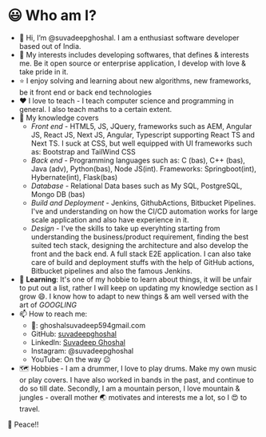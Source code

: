 # 😃 Who am I?

- 👋 Hi, I’m @suvadeepghoshal. I am a enthusiast software developer based out of India.
- 👀 My interests includes developing softwares, that defines & interests me. Be it open source or enterprise application, I develop with love & take pride in it.
- ⭐ I enjoy solving and learning about new algorithms, new frameworks, be it front end or back end technologies
- ❤️ I love to teach - I teach computer science and programming in general. I also teach maths to a certain extent.
- 🌳 My knowledge covers
  - *Front end* - HTML5, JS, JQuery, frameworks such as AEM, Angular JS, React JS, Next JS, Angular, Typescript supporting React TS and Next TS. I suck at CSS, but well equipped with UI frameworks such as: Bootstrap and TailWind CSS
  - *Back end* - Programming languages such as: C (bas), C++ (bas), Java (adv), Python(bas), Node JS(int). Frameworks: Springboot(int), Hybernate(int), Flask(bas)
  - *Database* - Relational Data bases such as My SQL, PostgreSQL, Mongo DB (bas)
  - *Build and Deployment* - Jenkins, GithubActions, Bitbucket Pipelines. I've and understanding on how the CI/CD automation works for large scale application and also have experience in it.
  - *Design* - I've the skills to take up everyhting starting from understanding the business/product requirement, finding the best suited tech stack, designing the architecture and also develop the front and the back end. A full stack E2E application. I can also take care of build and deployment stuffs with the help of GitHub actions, Bitbucket pipelines and also the famous Jenkins. 
- 📝 **Learning**: It's one of my hobbie to learn about things, it will be unfair to put out a list, rather I will keep on updating my knowledge section as I grow 😄. I know how to adapt to new things & am well versed with the art of *GOOGLING*
- 📫 How to reach me:
  - 📧: ghoshalsuvadeep594gmail.com
  - GitHub: [suvadeepghoshal](https://github.com/suvadeepghoshal)
  - LinkedIn: [Suvadeep Ghoshal](https://www.linkedin.com/in/suvadeep-ghoshal-778426197/)
  - Instagram: @suvadeepghoshal
  - YouTube: On the way 😉
- 🗺️ Hobbies - I am a drummer, I love to play drums. Make my own music or play covers. I have also worked in bands in the past, and continue to do so till date. Secondly, I am a mountain person, I love mountain & jungles - overall mother 🌏 motivates and interests me a lot, so I 😍 to travel.

🤞 Peace!!
